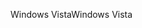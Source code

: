 <span data-ttu-id="a1f74-101">Windows Vista</span><span class="sxs-lookup"><span data-stu-id="a1f74-101">Windows Vista</span></span>